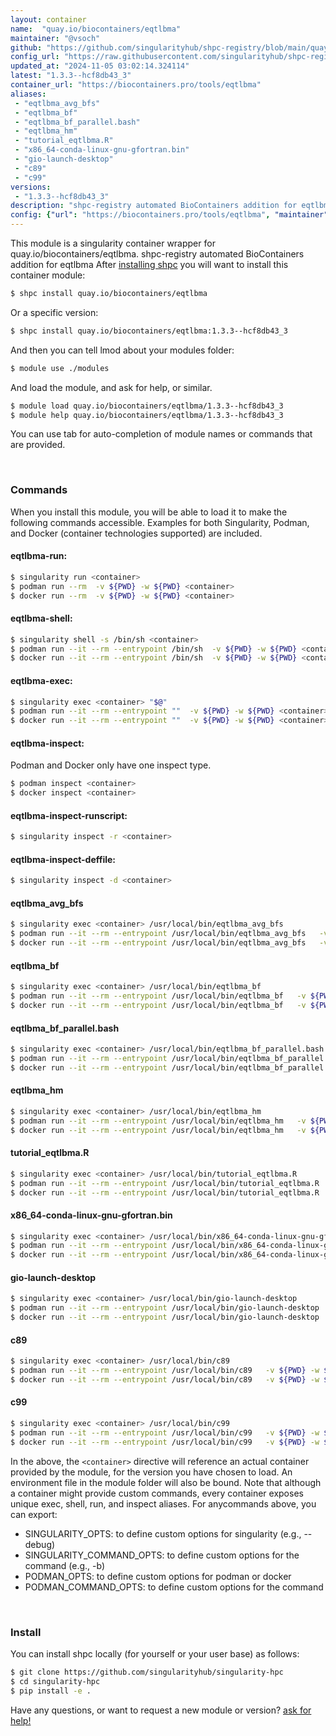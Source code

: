```yaml
---
layout: container
name:  "quay.io/biocontainers/eqtlbma"
maintainer: "@vsoch"
github: "https://github.com/singularityhub/shpc-registry/blob/main/quay.io/biocontainers/eqtlbma/container.yaml"
config_url: "https://raw.githubusercontent.com/singularityhub/shpc-registry/main/quay.io/biocontainers/eqtlbma/container.yaml"
updated_at: "2024-11-05 03:02:14.324114"
latest: "1.3.3--hcf8db43_3"
container_url: "https://biocontainers.pro/tools/eqtlbma"
aliases:
 - "eqtlbma_avg_bfs"
 - "eqtlbma_bf"
 - "eqtlbma_bf_parallel.bash"
 - "eqtlbma_hm"
 - "tutorial_eqtlbma.R"
 - "x86_64-conda-linux-gnu-gfortran.bin"
 - "gio-launch-desktop"
 - "c89"
 - "c99"
versions:
 - "1.3.3--hcf8db43_3"
description: "shpc-registry automated BioContainers addition for eqtlbma"
config: {"url": "https://biocontainers.pro/tools/eqtlbma", "maintainer": "@vsoch", "description": "shpc-registry automated BioContainers addition for eqtlbma", "latest": {"1.3.3--hcf8db43_3": "sha256:55a72cd5f2e4186941ad4337162a89ab2e21884b4480bee296ea3e2926cbec1a"}, "tags": {"1.3.3--hcf8db43_3": "sha256:55a72cd5f2e4186941ad4337162a89ab2e21884b4480bee296ea3e2926cbec1a"}, "docker": "quay.io/biocontainers/eqtlbma", "aliases": {"eqtlbma_avg_bfs": "/usr/local/bin/eqtlbma_avg_bfs", "eqtlbma_bf": "/usr/local/bin/eqtlbma_bf", "eqtlbma_bf_parallel.bash": "/usr/local/bin/eqtlbma_bf_parallel.bash", "eqtlbma_hm": "/usr/local/bin/eqtlbma_hm", "tutorial_eqtlbma.R": "/usr/local/bin/tutorial_eqtlbma.R", "x86_64-conda-linux-gnu-gfortran.bin": "/usr/local/bin/x86_64-conda-linux-gnu-gfortran.bin", "gio-launch-desktop": "/usr/local/bin/gio-launch-desktop", "c89": "/usr/local/bin/c89", "c99": "/usr/local/bin/c99"}}
---
```


This module is a singularity container wrapper for quay.io/biocontainers/eqtlbma.
shpc-registry automated BioContainers addition for eqtlbma
After [installing shpc](#install) you will want to install this container module:


```bash
$ shpc install quay.io/biocontainers/eqtlbma
```

Or a specific version:

```bash
$ shpc install quay.io/biocontainers/eqtlbma:1.3.3--hcf8db43_3
```

And then you can tell lmod about your modules folder:

```bash
$ module use ./modules
```

And load the module, and ask for help, or similar.

```bash
$ module load quay.io/biocontainers/eqtlbma/1.3.3--hcf8db43_3
$ module help quay.io/biocontainers/eqtlbma/1.3.3--hcf8db43_3
```

You can use tab for auto-completion of module names or commands that are provided.

<br>

### Commands

When you install this module, you will be able to load it to make the following commands accessible.
Examples for both Singularity, Podman, and Docker (container technologies supported) are included.

#### eqtlbma-run:

```bash
$ singularity run <container>
$ podman run --rm  -v ${PWD} -w ${PWD} <container>
$ docker run --rm  -v ${PWD} -w ${PWD} <container>
```

#### eqtlbma-shell:

```bash
$ singularity shell -s /bin/sh <container>
$ podman run --it --rm --entrypoint /bin/sh  -v ${PWD} -w ${PWD} <container>
$ docker run --it --rm --entrypoint /bin/sh  -v ${PWD} -w ${PWD} <container>
```

#### eqtlbma-exec:

```bash
$ singularity exec <container> "$@"
$ podman run --it --rm --entrypoint ""  -v ${PWD} -w ${PWD} <container> "$@"
$ docker run --it --rm --entrypoint ""  -v ${PWD} -w ${PWD} <container> "$@"
```

#### eqtlbma-inspect:

Podman and Docker only have one inspect type.

```bash
$ podman inspect <container>
$ docker inspect <container>
```

#### eqtlbma-inspect-runscript:

```bash
$ singularity inspect -r <container>
```

#### eqtlbma-inspect-deffile:

```bash
$ singularity inspect -d <container>
```


#### eqtlbma_avg_bfs

```bash
$ singularity exec <container> /usr/local/bin/eqtlbma_avg_bfs
$ podman run --it --rm --entrypoint /usr/local/bin/eqtlbma_avg_bfs   -v ${PWD} -w ${PWD} <container> -c " $@"
$ docker run --it --rm --entrypoint /usr/local/bin/eqtlbma_avg_bfs   -v ${PWD} -w ${PWD} <container> -c " $@"
```


#### eqtlbma_bf

```bash
$ singularity exec <container> /usr/local/bin/eqtlbma_bf
$ podman run --it --rm --entrypoint /usr/local/bin/eqtlbma_bf   -v ${PWD} -w ${PWD} <container> -c " $@"
$ docker run --it --rm --entrypoint /usr/local/bin/eqtlbma_bf   -v ${PWD} -w ${PWD} <container> -c " $@"
```


#### eqtlbma_bf_parallel.bash

```bash
$ singularity exec <container> /usr/local/bin/eqtlbma_bf_parallel.bash
$ podman run --it --rm --entrypoint /usr/local/bin/eqtlbma_bf_parallel.bash   -v ${PWD} -w ${PWD} <container> -c " $@"
$ docker run --it --rm --entrypoint /usr/local/bin/eqtlbma_bf_parallel.bash   -v ${PWD} -w ${PWD} <container> -c " $@"
```


#### eqtlbma_hm

```bash
$ singularity exec <container> /usr/local/bin/eqtlbma_hm
$ podman run --it --rm --entrypoint /usr/local/bin/eqtlbma_hm   -v ${PWD} -w ${PWD} <container> -c " $@"
$ docker run --it --rm --entrypoint /usr/local/bin/eqtlbma_hm   -v ${PWD} -w ${PWD} <container> -c " $@"
```


#### tutorial_eqtlbma.R

```bash
$ singularity exec <container> /usr/local/bin/tutorial_eqtlbma.R
$ podman run --it --rm --entrypoint /usr/local/bin/tutorial_eqtlbma.R   -v ${PWD} -w ${PWD} <container> -c " $@"
$ docker run --it --rm --entrypoint /usr/local/bin/tutorial_eqtlbma.R   -v ${PWD} -w ${PWD} <container> -c " $@"
```


#### x86_64-conda-linux-gnu-gfortran.bin

```bash
$ singularity exec <container> /usr/local/bin/x86_64-conda-linux-gnu-gfortran.bin
$ podman run --it --rm --entrypoint /usr/local/bin/x86_64-conda-linux-gnu-gfortran.bin   -v ${PWD} -w ${PWD} <container> -c " $@"
$ docker run --it --rm --entrypoint /usr/local/bin/x86_64-conda-linux-gnu-gfortran.bin   -v ${PWD} -w ${PWD} <container> -c " $@"
```


#### gio-launch-desktop

```bash
$ singularity exec <container> /usr/local/bin/gio-launch-desktop
$ podman run --it --rm --entrypoint /usr/local/bin/gio-launch-desktop   -v ${PWD} -w ${PWD} <container> -c " $@"
$ docker run --it --rm --entrypoint /usr/local/bin/gio-launch-desktop   -v ${PWD} -w ${PWD} <container> -c " $@"
```


#### c89

```bash
$ singularity exec <container> /usr/local/bin/c89
$ podman run --it --rm --entrypoint /usr/local/bin/c89   -v ${PWD} -w ${PWD} <container> -c " $@"
$ docker run --it --rm --entrypoint /usr/local/bin/c89   -v ${PWD} -w ${PWD} <container> -c " $@"
```


#### c99

```bash
$ singularity exec <container> /usr/local/bin/c99
$ podman run --it --rm --entrypoint /usr/local/bin/c99   -v ${PWD} -w ${PWD} <container> -c " $@"
$ docker run --it --rm --entrypoint /usr/local/bin/c99   -v ${PWD} -w ${PWD} <container> -c " $@"
```



In the above, the `<container>` directive will reference an actual container provided
by the module, for the version you have chosen to load. An environment file in the
module folder will also be bound. Note that although a container
might provide custom commands, every container exposes unique exec, shell, run, and
inspect aliases. For anycommands above, you can export:

 - SINGULARITY_OPTS: to define custom options for singularity (e.g., --debug)
 - SINGULARITY_COMMAND_OPTS: to define custom options for the command (e.g., -b)
 - PODMAN_OPTS: to define custom options for podman or docker
 - PODMAN_COMMAND_OPTS: to define custom options for the command

<br>

### Install

You can install shpc locally (for yourself or your user base) as follows:

```bash
$ git clone https://github.com/singularityhub/singularity-hpc
$ cd singularity-hpc
$ pip install -e .
```

Have any questions, or want to request a new module or version? [ask for help!](https://github.com/singularityhub/singularity-hpc/issues)